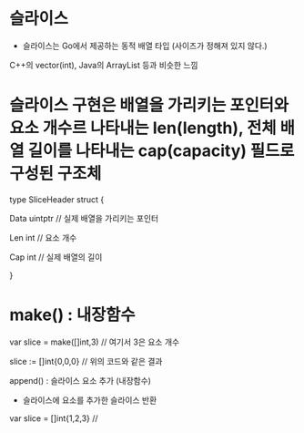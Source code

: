 # 슬라이스

- 슬라이스는 Go에서 제공하는 동적 배열 타입 (사이즈가 정해져 있지 않다.)

C++의 vector(int), Java의 ArrayList 등과 비슷한 느낌



# 슬라이스 구현은 배열을 가리키는 포인터와 요소 개수르 나타내는 len(length), 전체 배열 길이를 나타내는 cap(capacity) 필드로 구성된 구조체



type SliceHeader struct {

  Data uintptr            // 실제 배열을 가리키는 포인터
  
  Len int                 // 요소 개수
  
  Cap int                 // 실제 배열의 길이
  
}

# 

# make() : 내장함수



var slice = make([]int,3)   // 여기서 3은 요소 개수

slice := []int{0,0,0}       // 위의 코드와 같은 결과



 append() : 슬라이스 요소 추가 (내장함수)

- 슬라이스에 요소를 추가한 슬라이스 반환

var slice = []int{1,2,3}    // 
